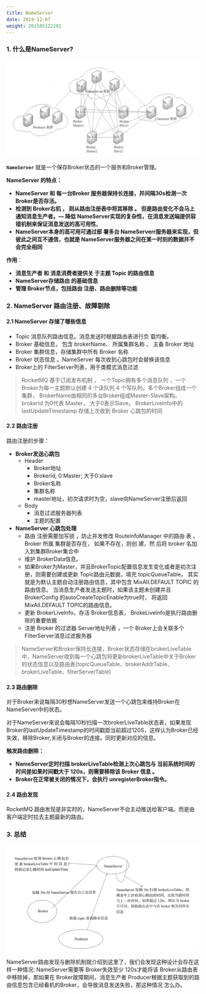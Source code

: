 ```yaml
---
title: NameServer
date: 2019-12-07
weight: 202105122201
---
```

### 1. 什么是NameServer?

![图解](https://github.com/mxsm/document/blob/master/image/MQ/RocketMQ/RocketMQ%E7%89%A9%E7%90%86%E9%83%A8%E7%BD%B2%E5%9B%BE.jpg?raw=true)

**`NameServer`** 就是一个保存Broker状态的一个服务和Broker管理。

**NameServer 的特点：**

- **NameServer 和 每一台Broker 服务器保持长连接，并间隔30s检测一次Broker是否存活。**
- **检测到 Broker右机 ， 则从路由注册表中将其移除 。 但是路由变化不会马上通知消息生产者。— 降低 NameServer实现的复杂性，在消息发送端提供容错机制来保证消息发送的高可用性**。
- **NameServer本身的高可用可通过部 署多台 NameServerr服务器来实现，但彼此之间互不通信，也就是 NameServer服务器之间在某一时刻的数据并不会完全相同**

**作用**：

- **消息生产者 和 消息消费者提供关 于主题 Topic 的路由信息**
- **NameServer存储路由 的基础信息**
- **管理 Broker节点，包括路由 注册、路由删除等功能** 

### 2. NameServer 路由注册、故障剔除

#### 2.1 NameServer 存储了哪些信息

-  Topic 消息队列路由信息。消息发送时根据路由表进行负 载均衡。
-  Broker 基础信息， 包含 brokerName、 所属集群名称 、 主备 Broker 地址
- Broker 集群信息，存储集群中所有 Broker 名称
- Broker 状态信息 。NameServer 每次收到心跳包时会替换该信息 
- Broker上的 FilterServer列表，用于类模式消息过滤

> RocketMQ 基于订阅发布机制 ， 一个Topic拥有多个消息队列 ，一个Broker为每一主题默认创建 4 个读队列 4 个写队列。多个Broker组成一个集群， BrokerName由相同的多台Broker组成Master-Slave架构。brokerId 为0代表 Master， 大于0表示Slave。 BrokerLivelnfo中的lastUpdateTimestamp 存储上次收到 Broker 心跳包的时间

#### 2.2 路由注册

路由注册的步骤：

- **Broker发送心跳包**
  - Header
    - Broker地址
    - BrokerId, 0:Master; 大于0:slave
    - Broker名称
    - 集群名称
    - master地址，初次请求时为空，slave向NameServer注册后返回
  - Body
    - 消息过滤服务器列表
    - 主题的配置
- **NameServer 心跳包处理**
  - 路由 注册需要加写锁 ，防止并发修改 RoutelnfoManager 中的路由 表 。Broker 所属 集群是否存在， 如果不存在，则创 建，然 后将 broker 名加入到集群Broker集合中
  - 维护 BrokerData信息。
  - 如果Broker为Master，并且BrokerTopic配置信息发生变化或者是初次注册，则需要创建或更新 Topic路由元数据，填充 topicQueueTable， 其实就是为默认主题自动注册路由信息，其中包含 MixAII.DEFAULT TOPIC 的路由信息。 当消息生产者发送主题时，如果该主题未创建并且BrokerConfig 的autoCreateTopicEnable为true时， 将返回MixAII.DEFAULT TOPIC的路由信息。
  - 更新 BrokerLivelnfo，存活 Broker信息表， BrokeLivelnfo是执行路由删除的重要依据 
  - 注册 Broker 的过滤器 Server地址列表 ，一个 Broker上会关联多个 FilterServer消息过滤服务器

> NameServer和Broker保持长连接，Broker状态存储在brokerLiveTable中，NameServer收到每一个心跳包将更新brokerLiveTable中关于Broker的状态信息以及路由表(topicQueueTable、brokerAddrTable、
> brokerLiveTable、filterServerTable)

#### 2.3 路由删除

对于Broker来说每隔30秒想NameServer发送一个心跳包来维持Broker在NameServer中的状态。

对于NameServer来说会每隔10秒扫描一次brokerLiveTable状态表，如果发现Broker的lastUpdateTimestamp的时间戳距当前超过120S，这样认为Broker已经失效，移除Broker,关闭与Broker的连接。同时更新对应的信息。

**触发路由删除：**

- **NameServer定时扫描 brokerLiveTable检测上次心跳包与 当前系统时间的时间差如果时间戳大于 120s，则需要移除该 Broker 信息 。**
- **Broker在正常被关闭的情况下，会执行 unregisterBroker指令。**

#### 2.4 路由发现

RocketMQ 路由发现是非实时的，NameServer不会主动推送给客户端。而是由客户端定时拉去主题最新的路由。

### 3. 总结

![图解](https://github.com/mxsm/document/blob/master/image/MQ/RocketMQ/NameServer%E8%B7%AF%E7%94%B1%E6%B3%A8%E5%86%8C%E5%88%A0%E9%99%A4%E5%8F%91%E7%8E%B0%E6%9C%BA%E5%88%B6.jpg?raw=true)

NameServer路由发现与删除机制就介绍到这里了，我们会发现这种设计会存在这样一种情况: NameServer需要等 Broker失效至少 120s才能将该 Broker从路由表中移除掉，那如果在 Broker故障期间，消息生产者 Producer根据主题获取到的路由信息包含已经看机的Broker，会导致消息发送失败，那这种情况 怎么办。